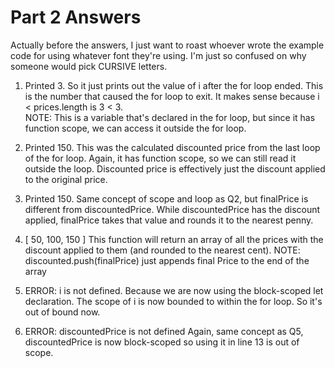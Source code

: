 # Part 2 Answers
Actually before the answers, I just want to roast whoever wrote the example code for using whatever font they're using. I'm just so confused on why someone would pick CURSIVE letters.

1) Printed 3.   So it just prints out the value of i after the for loop ended. This is the number that caused the for loop to exit. It makes sense because  i < prices.length is 3 < 3.  
NOTE: This is a variable that's declared in the for loop, but since it has function scope, we can access it outside the for loop.

2) Printed 150. This was the calculated discounted price from the last loop of the for loop. Again, it has function scope, so we can still read it outside the loop. Discounted price is effectively just the discount applied to the original price.

3) Printed 150. Same concept of scope and loop as Q2, but finalPrice is different from discountedPrice. While discountedPrice has the discount applied, finalPrice takes that value and rounds it to the nearest penny.

4) [ 50, 100, 150 ] This function will return an array of all the prices with the discount applied to them (and rounded to the nearest cent). 
NOTE: discounted.push(finalPrice) just appends final Price to the end of the array


5) ERROR: i is not defined.
 Because we are now using the block-scoped let declaration. The scope of i is now bounded to within the for loop. So it's out of bound now.

6) ERROR: discountedPrice is not defined
Again, same concept as Q5, discountedPrice is now block-scoped so using it in line 13 is out of scope.